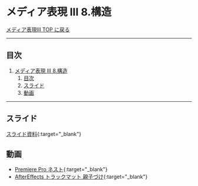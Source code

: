 # メディア表現 III 8.構造

[メディア表現III TOP に戻る](./index.md)

---

## 目次

1. [メディア表現 III 8.構造](#メディア表現-iii-8構造)
   1. [目次](#目次)
   2. [スライド](#スライド)
   3. [動画](#動画)

---

## スライド

[スライド資料](./mr3_08slide.pdf){:target="_blank"}


## 動画
- [Premiere Pro ネスト](https://www.youtube.com/watch?v=EKCsuD9cSSk){:target="_blank"}
- [AfterEffects トラックマット 親子づけ](https://www.youtube.com/watch?v=FHWOv84XuWg){:target="_blank"}
